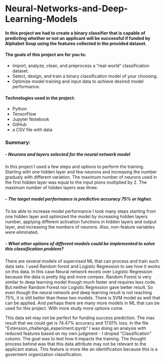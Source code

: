 # Neural-Networks-and-Deep-Learning-Models

#### In this project we had to create a binary classifier that is capable of predicting whether or not an applicant will be successful if funded by Alphabet Soup using the features collected in the provided dataset.

#### The goals of this project are for you to:

- Import, analyze, clean, and preprocess a “real-world” classification dataset.
- Select, design, and train a binary classification model of your choosing.
- Optimize model training and input data to achieve desired model performance.

#### Technologies used in the project:
- Python
- TensorFlow
- Jupyter Notebook
- GitHub
- a CSV file with data

### Summary:
##### - Neurons and layers selected for the neural network model
In this project I used a few steps and options to perform the training. Starting with one hidden layer and few neurons and increasing the number gradualy with different variation. The maximum number of neurons used in the first hidden layer was equal to the input pions multiplied by 2. The maximum number of hidden layers was three.
##### - The target model performance is predictive accuracy 75% or higher.
To be able to increase model performance I took many steps starting from one hidden layer and optimized the model by increasing hidden layers number, applying different activation functions in hidden layers and output layer, and increasing the numbers of neurons. Also, non-feature variables were eliminated.

##### - What other options of different models could be implemented to solve this classification problem?
There are several models of supervised ML that can process and train such data sets. I used Random forest and Logistic Regression to see how it works on this data. In this case Neural network excels over Logistic Regression because the data is pretty big and more compex. Random Forest is very similar to deep learning model though much faster and requires less code. But neither Random Forest nor Logistic Regression gave better result. So even though the neural network and deep learning result is not reaching 75%, it is still better than these two models. 
There is SVM model as well that can be applied. And perhaps there are many more models in ML that can be used for this project. With more study more options come.

This data set may not be perfect for funding success prediction. The max result that we could get is 74.47% accuracy and 17.61% loss.
In the file "Extension_challenge_experiment.ipynb" I was doing an analysis with reduced features based on my own judgment - I droped "Classification" column. The goal was to test how it impacts the training. The thought process behind was that this data attribute may not be relevant to the applicant status. This feature is more like an identification because this is a goverment organization classification.

